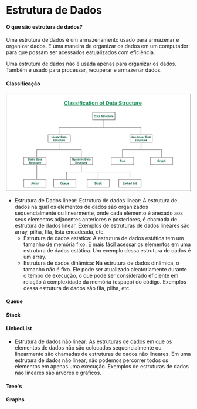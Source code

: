 # Estrutura de Dados 

#### O que são estrutura de dados?
Uma estrutura de dados é um armazenamento usado para armazenar e organizar dados. É uma maneira de organizar os dados em um computador para que possam ser acessados eatualizados com eficiência.

Uma estrutura de dados não é usada apenas para organizar os dados. Também é usado para processar, recuperar e armazenar dados.

#### Classificação

<img src="../DSA/rust/assets/ClassificationofDataStructure-660x347.jpg">

- Estrutura de Dados linear: Estrutura de dados linear: A estrutura de dados na qual os elementos de dados são organizados sequencialmente ou linearmente, onde cada elemento é anexado aos seus elementos adjacentes anteriores e posteriores, é chamada de estrutura de dados linear. 
Exemplos de estruturas de dados lineares são array, pilha, fila, lista encadeada, etc.
    - Estrutura de dados estática: A estrutura de dados estática tem um tamanho de memória fixo. É mais fácil acessar os elementos em uma estrutura de dados estática. 
        Um exemplo dessa estrutura de dados é um array.
    - Estrutura de dados dinâmica: Na estrutura de dados dinâmica, o tamanho não é fixo. Ele pode ser atualizado aleatoriamente durante o tempo de execução, o que pode ser considerado eficiente em relação à complexidade da memória (espaço) do código.
        Exemplos dessa estrutura de dados são fila, pilha, etc.

#### Queue
#### Stack
#### LinkedList


- Estrutura de dados não linear: As estruturas de dados em que os elementos de dados não são colocados sequencialmente ou linearmente são chamadas de estruturas de dados não lineares. Em uma estrutura de dados não linear, não podemos percorrer todos os elementos em apenas uma execução.
    Exemplos de estruturas de dados não lineares são árvores e gráficos.


#### Tree's

#### Graphs

